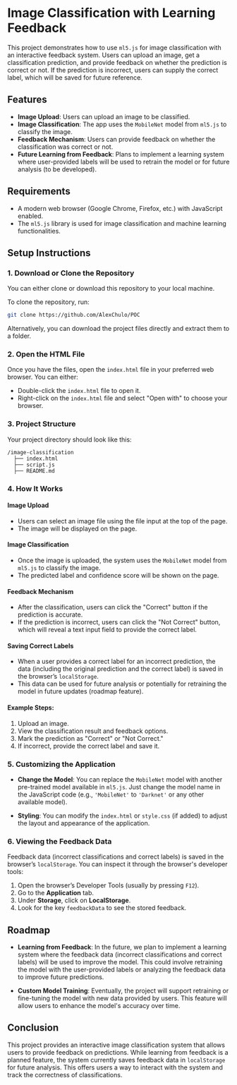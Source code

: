 
# Image Classification with Learning Feedback

This project demonstrates how to use `ml5.js` for image classification with an interactive feedback system. Users can upload an image, get a classification prediction, and provide feedback on whether the prediction is correct or not. If the prediction is incorrect, users can supply the correct label, which will be saved for future reference.

## Features

- **Image Upload**: Users can upload an image to be classified.
- **Image Classification**: The app uses the `MobileNet` model from `ml5.js` to classify the image.
- **Feedback Mechanism**: Users can provide feedback on whether the classification was correct or not.
- **Future Learning from Feedback**: Plans to implement a learning system where user-provided labels will be used to retrain the model or for future analysis (to be developed).

## Requirements

- A modern web browser (Google Chrome, Firefox, etc.) with JavaScript enabled.
- The `ml5.js` library is used for image classification and machine learning functionalities.

## Setup Instructions

### 1. Download or Clone the Repository

You can either clone or download this repository to your local machine.

To clone the repository, run:

```bash
git clone https://github.com/AlexChulo/POC
```

Alternatively, you can download the project files directly and extract them to a folder.

### 2. Open the HTML File

Once you have the files, open the `index.html` file in your preferred web browser. You can either:

- Double-click the `index.html` file to open it.
- Right-click on the `index.html` file and select "Open with" to choose your browser.

### 3. Project Structure

Your project directory should look like this:

```
/image-classification
  ├── index.html
  ├── script.js
  ├── README.md
```

### 4. How It Works

#### Image Upload
- Users can select an image file using the file input at the top of the page.
- The image will be displayed on the page.

#### Image Classification
- Once the image is uploaded, the system uses the `MobileNet` model from `ml5.js` to classify the image.
- The predicted label and confidence score will be shown on the page.

#### Feedback Mechanism
- After the classification, users can click the "Correct" button if the prediction is accurate.
- If the prediction is incorrect, users can click the "Not Correct" button, which will reveal a text input field to provide the correct label.

#### Saving Correct Labels
- When a user provides a correct label for an incorrect prediction, the data (including the original prediction and the correct label) is saved in the browser’s `localStorage`.
- This data can be used for future analysis or potentially for retraining the model in future updates (roadmap feature).

#### Example Steps:
1. Upload an image.
2. View the classification result and feedback options.
3. Mark the prediction as "Correct" or "Not Correct."
4. If incorrect, provide the correct label and save it.

### 5. Customizing the Application

- **Change the Model**: 
  You can replace the `MobileNet` model with another pre-trained model available in `ml5.js`. Just change the model name in the JavaScript code (e.g., `'MobileNet'` to `'Darknet'` or any other available model).
  
- **Styling**: 
  You can modify the `index.html` or `style.css` (if added) to adjust the layout and appearance of the application.

### 6. Viewing the Feedback Data

Feedback data (incorrect classifications and correct labels) is saved in the browser’s `localStorage`. You can inspect it through the browser's developer tools:

1. Open the browser’s Developer Tools (usually by pressing `F12`).
2. Go to the **Application** tab.
3. Under **Storage**, click on **LocalStorage**.
4. Look for the key `feedbackData` to see the stored feedback.

## Roadmap

- **Learning from Feedback**: In the future, we plan to implement a learning system where the feedback data (incorrect classifications and correct labels) will be used to improve the model. This could involve retraining the model with the user-provided labels or analyzing the feedback data to improve future predictions.
  
- **Custom Model Training**: Eventually, the project will support retraining or fine-tuning the model with new data provided by users. This feature will allow users to enhance the model's accuracy over time.

## Conclusion

This project provides an interactive image classification system that allows users to provide feedback on predictions. While learning from feedback is a planned feature, the system currently saves feedback data in `localStorage` for future analysis. This offers users a way to interact with the system and track the correctness of classifications.
```
